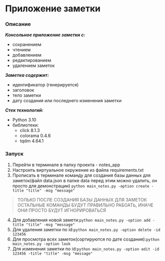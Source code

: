 # Приложение заметки

### Описание

***Консольное приложение заметки с:***
- сохранением               
- чтением                   
- добавлением               
- редактированием
- удалением заметок         

***Заметка содержит:***
- идентификатор (генерируется)
- заголовок
- тело заметки
- дату создания или последнего изменения заметки

***Стек технологий:***
- Python 3.10
- библиотеки:
    + click 8.1.3
    + colorama 0.4.6
    + tqdm 4.64.1

### Запуск
 
1. Перейти в терминале в папку проекта - notes_app
2. Настроить виртуальное окружение из файла requirements.txt
3. Прописать в терминале команду для создания базы данных для заметок(файл data.json в папке data перед этим можно удалить, он просто для демонстрации) `python main_notes.py -option create -title "title" -msg "message"`

> ТОЛЬКО ПОСЛЕ СОЗДАНИЯ БАЗЫ ДАННЫХ ДЛЯ ЗАМЕТОК ОСТАЛЬНЫЕ КОМАНДЫ БУДУТ ПРАВИЛЬНО РАБОАТЬ, ИНАЧЕ ОНИ ПРОСТО БУДУТ ИГНОРИРОВАТЬСЯ
4. Для добавления новой замети:`python main_notes.py -option add -title "title" -msg "message"`
5. Для удаления заметки по id:`python main_notes.py -option delete -id 123456`
6. Для просмотра всех заметок(сортируются по дате создания):`python main_notes.py -option look`
7. Для изменения заметки по id:`python main_notes.py -option edit -id 123456 -title "title" -msg "message"`
